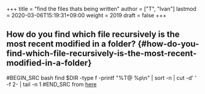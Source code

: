 +++
title = "find the files thats being written"
author = ["T", "Ivan"]
lastmod = 2020-03-06T15:19:31+09:00
weight = 2019
draft = false
+++

## How do you find which file recursively is the most recent modified in a folder? {#how-do-you-find-which-file-recursively-is-the-most-recent-modified-in-a-folder}

\#BEGIN\_SRC bash
find $DIR -type f -printf "%T@ %p\n" | sort -n | cut -d' ' -f 2- | tail -n 1
\#END\_SRC
from [here](https://stackoverflow.com/questions/1015678/get-most-recent-file-in-a-directory-on-linux)
